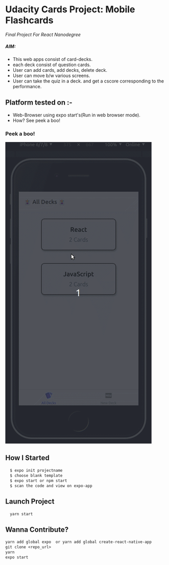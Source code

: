 # Udacity Cards Project: Mobile Flashcards

_Final Project For React Nanodegree_

##### AIM:

- This web apps consist of card-decks.
- each deck consist of question cards.
- User can add cards, add decks, delete deck.
- User can move b/w various screens.
- User can take the quiz in a deck. and get a cscore corresponding to the performance.

## Platform tested on :-

- Web-Browser using expo start's(Run in web browser mode).
- How? See peek a boo!

### Peek a boo!

![](./app.gif)

## How I Started

```
  $ expo init projectname
  $ choose blank template
  $ expo start or npm start
  $ scan the code and view on expo-app
```

## Launch Project

```
  yarn start
```

## Wanna Contribute?

```
yarn add global expo  or yarn add global create-react-native-app
git clone <repo_url>
yarn
expo start


```
